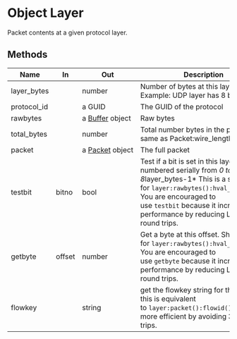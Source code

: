 # Object Layer

Packet contents at a given protocol layer.

## Methods

| Name        | In     | Out                                                              | Description                                                                                                                                                                                                                                                  |
| ----------- | ------ | ---------------------------------------------------------------- | ------------------------------------------------------------------------------------------------------------------------------------------------------------------------------------------------------------------------------------------------------------ |
| layer_bytes |        | number                                                           | Number of bytes at this layer. Example: UDP layer has 8 bytes                                                                                                                                                                                                |
| protocol_id |        | a GUID                                                           | The GUID of the protocol                                                                                                                                                                                                                                     |
| rawbytes    |        | a [Buffer](/docs/lua/TOP-LEVEL-LUA-OBJECT/object-buffer ) object | Raw bytes                                                                                                                                                                                                                                                    |
| total_bytes |        | number                                                           | Total number bytes in the packet, i.e. same as Packet:wire_length()                                                                                                                                                                                          |
| packet      |        | a [Packet](/docs/lua/TOP-LEVEL-LUA-OBJECT/object-packet ) object | The full packet                                                                                                                                                                                                                                              |
| testbit     | bitno  | bool                                                             | Test if a bit is set in this layer. Bits are numbered serially from *0 to 8*layer_bytes-1* This is a shortcut for `layer:rawbytes():hval_8(bitno/8)`<br/>You are encouraged to use `testbit` because it increases performance by reducing Lua-C round trips. |
| getbyte     | offset | number                                                           | Get a byte at this offset. Shortcut for `layer:rawbytes():hval_8(offset)`<br/>You are encouraged to use `getbyte` because it increases performance by reducing Lua-C round trips.                                                                            |
| flowkey     |        | string                                                           | get the flowkey string for the packet. this is equivalent to `layer:packet():flowid():id()` but more efficient by avoiding 3 round trips.                                                                                                                    |
